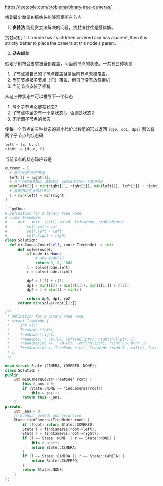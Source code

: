 https://leetcode.com/problems/binary-tree-cameras/

找到最少数量的摄像头能够观察所有节点

1. **贪婪法**
能用贪婪法解决的问题，贪婪法往往是最优解。

贪婪动机：If a node has its children covered and has a parent, then it is strictly better to place the camera at this node's parent.

2. **动态规划**

假定子树符合要求被全部覆盖，问当前节点的状态。一共有三种状态
  1. 子节点被自己的子节点覆盖但是当前节点未被覆盖。
  2. 当前节点被子节点（们）覆盖，但自己没有放照相机
  3. 当前节点安装了相机

从这三种状态中可以推导下一个状态
  1. 两个子节点全部在状态2
  2. 子节点中至少有一个是状态3，否则是状态2
  3. 无所谓子节点的状态

  使每一个节点的三种状态的最小代价以数组的形式返回
  `[dp0, dp1, dp2]`
  那么有两个子节点的状态码
  ```python
  left = [a, b, c]
  right  = [d, e, f]
  ```
  当前节点的状态码应该是
  ```python
  current = [
    # 两个状态2的子节点
    left[1] + right[1],
    # 两个子树或者是2，或者是3，且保证至少有一个是状态3
    min(left[2] + min(right[1], right[2]), min(left[1], left[2]) + right[2]),
    # 放置相机在当前的节点
    1 + min(left) + min(right)
  ]

```python
# Definition for a binary tree node.
# class TreeNode:
#     def __init__(self, val=0, left=None, right=None):
#         self.val = val
#         self.left = left
#         self.right = right
class Solution:
    def minCameraCover(self, root: TreeNode) -> int:
        def solve(node):
            if node is None:
                # why 1000???
                return 0, 0, 1000
            l = solve(node.left)
            r = solve(node.right)

            dp0 = l[1] + r[1]
            dp1 = min(l[2] + min(r[1:]), min(l[1:]) + r[2])
            dp2 = 1 + min(l) + min(r)

            return dp0, dp1, dp2
        return min(solve(root)[1:])
```


```cpp
/**
 * Definition for a binary tree node.
 * struct TreeNode {
 *     int val;
 *     TreeNode *left;
 *     TreeNode *right;
 *     TreeNode() : val(0), left(nullptr), right(nullptr) {}
 *     TreeNode(int x) : val(x), left(nullptr), right(nullptr) {}
 *     TreeNode(int x, TreeNode *left, TreeNode *right) : val(x), left(left), right(right) {}
 * };
 */

enum struct State {CAMERA, COVERED, NONE};
class Solution {
public:
    int minCameraCover(TreeNode* root) {
        this->_ans = 0;
        if (State::NONE == findCameras(root))
            this->_ans++;
        return this->_ans;
    }
private:
    int _ans = 0;
    // huahua: greedy and recursive
    State findCameras(TreeNode* root) {
        if (!root) return State::COVERED;
        State l = findCameras(root->left);
        State r = findCameras(root->right);
        if (l == State::NONE || r == State::NONE) {
            this->_ans++;
            return State::CAMERA;
        }
        if (l == State::CAMERA || r == State::CAMERA) {
            return State::COVERED;
        }
        return State::NONE;
    }
};
```